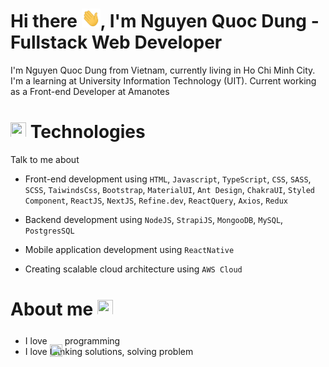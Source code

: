 # Hi there <img src="https://raw.githubusercontent.com/ABSphreak/ABSphreak/master/gifs/Hi.gif" width="30px" height="30px"/>, I'm Nguyen Quoc Dung - Fullstack Web Developer

I'm Nguyen Quoc Dung from Vietnam, currently living in Ho Chi Minh City. I'm a learning at University Information Technology (UIT). Current working as a Front-end Developer at Amanotes
# <img src="https://github.githubassets.com/images/icons/emoji/unicode/26a1.png" width="25px" height="25px"/> Technologies
Talk to me about

- Front-end development using `HTML`, `Javascript`, `TypeScript`, `CSS`, `SASS`, `SCSS`, `TaiwindsCss`, `Bootstrap`, `MaterialUI`, `Ant Design`, `ChakraUI`, `Styled Component`, `ReactJS`, `NextJS`, `Refine.dev`, `ReactQuery`, `Axios`, `Redux`

- Backend development using `NodeJS`, `StrapiJS`, `MongooDB`, `MySQL`, `PostgresSQL`

- Mobile application development using `ReactNative`

- Creating scalable cloud architecture using `AWS Cloud`


# About me <img src="https://github.githubassets.com/images/icons/emoji/unicode/1f914.png" width="25px" height="25px" margin="-4px"/>

- I love <img src="https://github.githubassets.com/images/icons/emoji/unicode/2764.png" width="20px" height="20px" style="transform:translate(0px, 20px)" /> programming
- I love thinking solutions, solving problem
